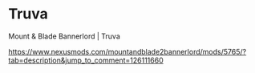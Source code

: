 # Truva

Mount & Blade Bannerlord | Truva

https://www.nexusmods.com/mountandblade2bannerlord/mods/5765/?tab=description&jump_to_comment=126111660
